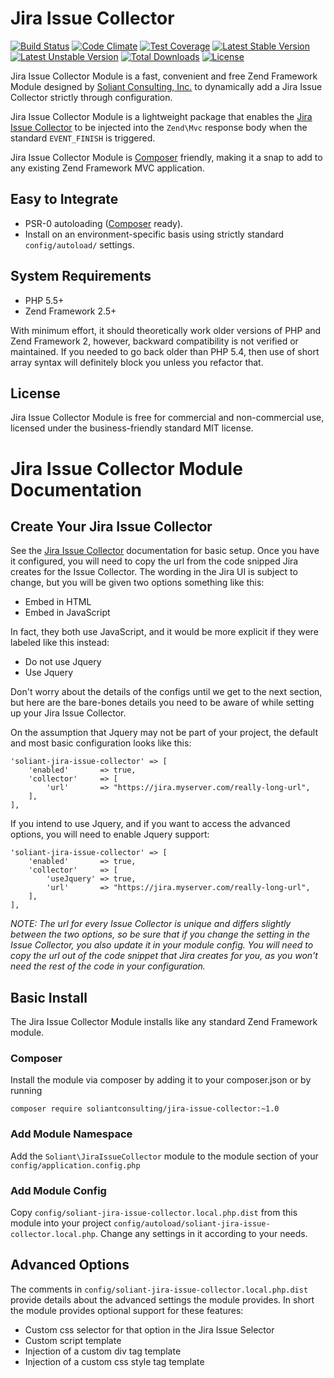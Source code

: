 Jira Issue Collector
====================

[![Build Status](https://travis-ci.org/soliantconsulting/jira-issue-collector.svg?branch=master)](https://travis-ci.org/soliantconsulting/jira-issue-collector)
[![Code Climate](https://codeclimate.com/github/soliantconsulting/jira-issue-collector/badges/gpa.svg)](https://codeclimate.com/github/soliantconsulting/jira-issue-collector)
[![Test Coverage](https://codeclimate.com/github/soliantconsulting/jira-issue-collector/badges/coverage.svg)](https://codeclimate.com/github/soliantconsulting/jira-issue-collector/coverage)
[![Latest Stable Version](https://poser.pugx.org/soliantconsulting/jira-issue-collector/v/stable)](https://packagist.org/packages/soliantconsulting/jira-issue-collector)
[![Latest Unstable Version](https://poser.pugx.org/soliantconsulting/jira-issue-collector/v/unstable)](https://packagist.org/packages/soliantconsulting/jira-issue-collector)
[![Total Downloads](https://poser.pugx.org/soliantconsulting/jira-issue-collector/downloads)](https://packagist.org/packages/soliantconsulting/jira-issue-collector)
[![License](https://poser.pugx.org/soliantconsulting/jira-issue-collector/license)](https://packagist.org/packages/soliantconsulting/jira-issue-collector)


Jira Issue Collector Module is a fast, convenient and free Zend Framework Module designed by
[Soliant Consulting, Inc.][1] to dynamically add a Jira Issue Collector strictly through configuration.

Jira Issue Collector Module is a lightweight package that enables the [Jira Issue Collector][2] to be injected into the
`Zend\Mvc` response body when the standard `EVENT_FINISH` is triggered.

Jira Issue Collector Module is [Composer][3] friendly, making it a snap to add to any existing Zend Framework MVC
application.

## Easy to Integrate

* PSR-0 autoloading ([Composer][3] ready).
* Install on an environment-specific basis using strictly standard `config/autoload/` settings.

## System Requirements

* PHP 5.5+
* Zend Framework 2.5+

With minimum effort, it should theoretically work older versions of PHP and Zend Framework 2, however, backward
compatibility is not verified or maintained. If you needed to go back older than PHP 5.4, then use of short array syntax
will definitely block you unless you refactor that.

## License

Jira Issue Collector Module is free for commercial and non-commercial use, licensed under the business-friendly
standard MIT license.


# Jira Issue Collector Module Documentation

## Create Your Jira Issue Collector

See the [Jira Issue Collector][2] documentation for basic setup. Once you have it configured, you will need to copy the
url from the code snipped Jira creates for the Issue Collector. The wording in the Jira UI is subject to change, but you
will be given two options something like this:

* Embed in HTML
* Embed in JavaScript

In fact, they both use JavaScript, and it would be more explicit if they were labeled like this instead:

* Do not use Jquery
* Use Jquery

Don't worry about the details of the configs until we get to the next section, but here are the bare-bones details you
need to be aware of while setting up your Jira Issue Collector.

On the assumption that Jquery may not be part of your project, the default and most basic configuration looks like this:

    'soliant-jira-issue-collector' => [
        'enabled'       => true,
        'collector'     => [
            'url'       => "https://jira.myserver.com/really-long-url",
        ],
    ],

If you intend to use Jquery, and if you want to access the advanced options, you will need to enable Jquery support:

    'soliant-jira-issue-collector' => [
        'enabled'       => true,
        'collector'     => [
            'useJquery' => true,
            'url'       => "https://jira.myserver.com/really-long-url",
        ],
    ],

*NOTE: The url for every Issue Collector is unique and differs slightly between the two options, so be sure that if you
change the setting in the Issue Collector, you also update it in your module config. You will need to copy the url out
of the code snippet that Jira creates for you, as you won't need the rest of the code in your configuration.*

## Basic Install

The Jira Issue Collector Module installs like any standard Zend Framework module.

### Composer

Install the module via composer by adding it to your composer.json or by running

    composer require soliantconsulting/jira-issue-collector:~1.0

### Add Module Namespace

Add the `Soliant\JiraIssueCollector` module to the module section of your `config/application.config.php`

### Add Module Config

Copy `config/soliant-jira-issue-collector.local.php.dist` from this module into your project
   `config/autoload/soliant-jira-issue-collector.local.php`. Change any settings in it
   according to your needs.

## Advanced Options

The comments in `config/soliant-jira-issue-collector.local.php.dist` provide details about the advanced settings the
module provides. In short the module provides optional support for these features:

* Custom css selector for that option in the Jira Issue Selector
* Custom script template
* Injection of a custom div tag template
* Injection of a custom css style tag template

[1]: http://www.soliantconsulting.com
[2]: https://confluence.atlassian.com/adminjiracloud/using-the-issue-collector-776636529.html
[3]: https://getcomposer.org/doc/00-intro.md
[4]: http://www.php-fig.org/
[5]: http://framework.zend.com/
